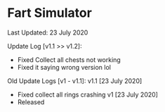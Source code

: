 # Fart Simulator

Last Updated: 23 July 2020

Update Log [v1.1 >> v1.2]:
- Fixed Collect all chests not working
- Fixed it saying wrong version lol

Old Update Logs [v1 - v1.1]:
v1.1 [23 July 2020]
- Fixed collect all rings crashing
v1 [23 July 2020]
- Released